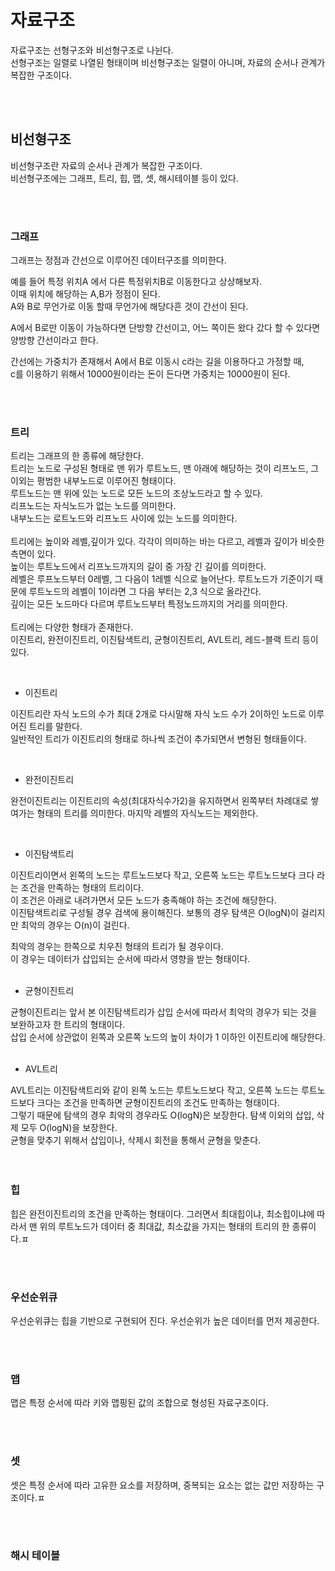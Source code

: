 # 자료구조

자료구조는 선형구조와 비선형구조로 나뉜다.<br>
선형구조는 일렬로 나열된 형태이며 비선형구조는 일렬이 아니며, 자료의 순서나 관계가 복잡한 구조이다.

<br>
<br>

## 비선형구조

비선형구조란 자료의 순서나 관계가 복잡한 구조이다.<br>
비선형구조에는 그래프, 트리, 힙, 맵, 셋, 해시테이블 등이 있다.<br>

<br>
<br>

### 그래프

그래프는 정점과 간선으로 이루어진 데이터구조를 의미한다.<br>

예를 들어 특정 위치A 에서 다른 특정위치B로 이동한다고 상상해보자.<br>
이때 위치에 해당하는 A,B가 정점이 된다.<br>
A와 B로 무언가로 이동 할때 무언가에 해당다흔 것이 간선이 된다.<br>

A에서 B로만 이동이 가능하다면 단방향 간선이고, 어느 쪽이든 왔다 갔다 할 수 있다면 양방향 간선이라고 한다.<br>

간선에는 가중치가 존재해서 A에서 B로 이동시 c라는 길을 이용하다고 가정할 때,<br>
c를 이용하기 위해서 10000원이라는 돈이 든다면 가중치는 10000원이 된다.<br>


<br><br>

### 트리

트리는 그래프의 한 종류에 해당한다.<br>
트리는 노드로 구성된 형태로 맨 위가 루트노드, 맨 아래에 해당하는 것이 리프노드, 그 이외는 평범한 내부노드로 이루어진 형태이다.<br>
루트노드는 맨 위에 있는 노드로 모든 노드의 조상노드라고 할 수 있다.<br>
리프노드는 자식노드가 없는 노드를 의미한다.<br>
내부노드는 로트노드와 리프노드 사이에 있는 노드를 의미한다.<br>
<br>
트리에는 높이와 레벨,깊이가 있다. 각각이 의미하는 바는 다르고, 레벨과 깊이가 비슷한 측면이 있다.<br>
높이는 루트노드에서 리프노드까지의 길이 중 가장 긴 길이를 의미한다.<br>
레벨은 루프노드부터 0레벨, 그 다음이 1레벨 식으로 늘어난다. 루트노드가 기준이기 때문에 루트노드의 레벨이 1이라면 그 다음 부터는 2,3 식으로 올라간다.<br>
깊이는 모든 노드마다 다르며 루트노드부터 특정노드까지의 거리를 의미한다.<br>
<br>
트리에는 다양한 형태가 존재한다.<br>
이진트리, 완전이진트리, 이진탐색트리, 균형이진트리, AVL트리, 레드-블랙 트리 등이 있다.<br>

<br>

- 이진트리

이진트리란 자식 노드의 수가 최대 2개로 다시말해 자식 노드 수가 2이하인 노드로 이루어진 트리를 말한다.<br>
일반적인 트리가 이진트리의 형태로 하나씩 조건이 추가되면서 변형된 형태들이다.<br>

<br>

- 완전이진트리

완전이진트리는 이진트리의 속성(최대자식수가2)을 유지하면서 왼쪽부터 차례대로 쌓여가는 형태의 트리를 의미한다. 마지막 레벨의 자식노드는 제외한다.<br>

<br>

- 이진탐색트리

이진트리이면서 왼쪽의 노드는 루트노드보다 작고, 오른쪽 노드는 루트노드보다 크다 라는 조건을 만족하는 형태의 트리이다.<br>
이 조건은 아래로 내려가면서 모든 노드가 충족해야 하는 조건에 해당한다.<br>
이진탐색트리로 구성될 경우 검색에 용이해진다. 보통의 경우 탐색은 O(logN)이 걸리지만 최악의 경우는 O(n)이 걸린다.<br>

최악의 경우는 한쪽으로 치우친 형태의 트리가 될 경우이다.<br>
이 경우는 데이터가 삽입되는 순서에 따라서 영향을 받는 형태이다.<br>
<br>

- 균형이진트리


균형이진트리는 앞서 본 이진탐색트리가 삽입 순서에 따라서 최악의 경우가 되는 것을 보완하고자 한 트리의 형태이다.<br>
삽입 순서에 상관없이 왼쪽과 오른쪽 노드의 높이 차이가 1 이하인 이진트리에 해당한다.<br>
<br>

- AVL트리

AVL트리는 이진탐색트리와 같이 왼쪽 노드는 루트노드보다 작고, 오른쪽 노드는 루트노드보다 크다는 조건을 만족하면 균형이진트리의 조건도 만족하는 형태이다.<br>
그렇기 때문에 탐색의 경우 최악의 경우라도 O(logN)은 보장한다. 탐색 이외의 삽입, 삭제 모두 O(logN)을 보장한다. <br>
균형을 맞추기 위해서 삽입이나, 삭제시 회전을 통해서 균형을 맞춘다.<br>
<br>
<br>

### 힙

힙은 완전이진트리의 조건을 만족하는 형태이다. 그러면서 최대힙이냐, 최소힙이냐에 따라서 맨 위의 루트노드가 데이터 중 최대값, 최소값을 가지는 형태의 트리의 한 종류이다.ㅍ

<br>
<br>

### 우선순위큐

우선순위큐는 힙을 기반으로 구현되어 진다. 우선순위가 높은 데이터를 먼저 제공한다.<br>

<br>
<br>

### 맵

맵은 특정 순서에 따라 키와 맵핑된 값의 조합으로 형성된 자료구조이다.<br>

<br>
<br>

### 셋

셋은 특정 순서에 따라 고유한 요소를 저장하며, 중복되는 요소는 없는 값만 저장하는 구조이다.ㅍ

<br>
<br>

### 해시 테이블

